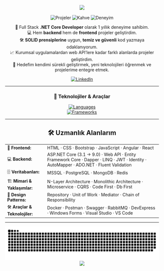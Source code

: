 <div align="center">
  <img src="https://capsule-render.vercel.app/api?type=waving&color=gradient&customColorList=12&height=200&section=header&text=Buğrahan%20Öksüzler&fontSize=40&fontColor=fff&animation=twinkling&fontAlignY=35&desc=Full%20Stack%20.NET%20Core%20Developer&descAlignY=55&descSize=18" />

<br>

![Projeler](https://img.shields.io/badge/Tamamlanan%20Projeler-10%2B-purple?style=for-the-badge&logo=github&logoColor=white)
![Kahve](https://img.shields.io/badge/Tüketilen%20Kahve-200%2B-orange?style=for-the-badge&logo=coffeescript&logoColor=white)
![Deneyim](https://img.shields.io/badge/Deneyim-1%20Yıl-blue?style=for-the-badge&logo=visualstudio&logoColor=white)

🚀 Full Stack **.NET Core Developer** olarak 1 yıllık deneyime sahibim.  
💻 Hem **backend** hem de **frontend** projeler geliştirdim.  
🛠️ **SOLID prensiplerine** uygun, **temiz ve güvenli** kod yazmaya odaklanıyorum.  
📈 Kurumsal uygulamalardan web API’lere kadar farklı alanlarda projeler geliştirdim.  
🎯 Hedefim kendimi sürekli geliştirmek, yeni teknolojileri öğrenmek ve projelerime entegre etmek.  

[![LinkedIn](https://img.shields.io/badge/LinkedIn-%230077B5.svg?logo=linkedin&logoColor=white)](https://www.linkedin.com/in/bugrahanoksuzler/)

---


### 🚀 Teknolojiler & Araçlar

[![Languages](https://go-skill-icons.vercel.app/api/icons?i=cs,c,js,angular,html,css,bootstrap,chatgpt)]()
<br>
[![Frameworks](https://go-skill-icons.vercel.app/api/icons?i=dotnet,sqlserver,mysql,rabbitmq,postman,visualstudio,vscode,github )]()
<br>


---

## 🛠️ Uzmanlık Alanlarım  

<table>
  <tr>
    <td align="left">🎨 <b>Frontend:</b></td>
    <td align="left">HTML · CSS · Bootstrap · JavaScript · Angular · React</td>
  </tr>
  <tr>
    <td align="left">💻 <b>Backend:</b></td>
    <td align="left">
      ASP.NET Core (3.1 → 9.0) · Web API · Entity Framework Core · Dapper · LINQ · JWT · Identity · AutoMapper · ADO.NET · Fluent Validation
    </td>
  </tr>
  <tr>
    <td align="left">🗄️ <b>Veritabanları:</b></td>
    <td align="left">MSSQL · PostgreSQL · MongoDB · Redis</td>
  </tr>
  <tr>
    <td align="left">🏗️ <b>Mimari & Yaklaşımlar:</b></td>
    <td align="left">N-Layer Architecture · Monolithic Architecture · Microservice · CQRS · Code First · Db First</td>
  </tr>
  <tr>
    <td align="left">📐 <b>Design Patterns:</b></td>
    <td align="left">Repository · Unit of Work · Mediator · Chain of Responsibility</td>
  </tr>
  <tr>
    <td align="left">🛠️ <b>Araçlar & Teknolojiler:</b></td>
    <td align="left">Docker · Postman · Swagger · RabbitMQ · DevExpress · Windows Forms · Visual Studio · VS Code</td>
  </tr>
</table>

---

<img src="https://github.com/Platane/snk/raw/output/github-contribution-grid-snake.svg" alt="Snake animation" />

<img src="https://capsule-render.vercel.app/api?type=waving&color=gradient&customColorList=12&height=100&section=footer" />
</div>
